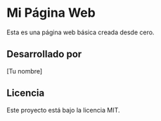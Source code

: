 # Mi Página Web

Esta es una página web básica creada desde cero.

## Desarrollado por
[Tu nombre]

## Licencia
Este proyecto está bajo la licencia MIT.